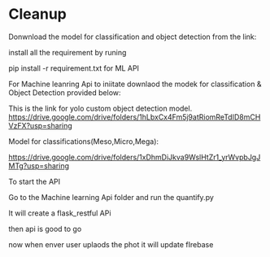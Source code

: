 # Cleanup

Donwnload the model for classification and object detection from the link:

install all the requirement by runing

pip install -r requirement.txt for ML API

For Machine leanring  Api to iniitate  downlaod the modek for classification & Object Detection
provided below:
 
This is the link for yolo custom object detection model.
https://drive.google.com/drive/folders/1hLbxCx4Fm5j9atRiomReTdID8mCHVzFX?usp=sharing

Model for classifications(Meso,Micro,Mega):

https://drive.google.com/drive/folders/1xDhmDiJkva9WslHtZr1_yrWvpbJgJMTg?usp=sharing



To start the API 

Go to the Machine learning Api folder and run the quantify.py

It will create a flask_restful APi 


then api is good to go

now when enver user uplaods the phot it will update fIrebase





